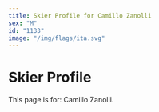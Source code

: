 ```yaml
---
title: Skier Profile for Camillo Zanolli
sex: "M"
id: "1133"
image: "/img/flags/ita.svg" 
---
```


# Skier Profile

This page is for: Camillo Zanolli.
    